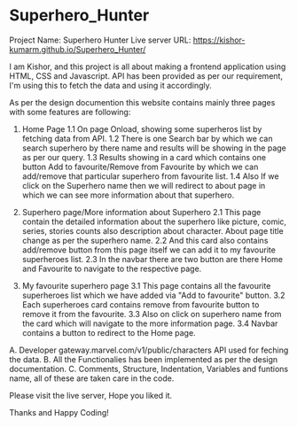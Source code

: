 # Superhero_Hunter

Project Name: Superhero Hunter
Live server URL: https://kishor-kumarm.github.io/Superhero_Hunter/

I am Kishor, and this project is all about making a frontend application using HTML, CSS and Javascript.
API has been provided as per our requirement, I'm using this to fetch the data and using it accordingly.

As per the design documention this website contains mainly three pages with some features are following:

1. Home Page
    1.1 On page Onload, showing some superheros list by fetching data from API.
    1.2 There is one Search bar by which we can search superhero by there name and results will be showing 
        in the page as per our query.
    1.3 Results showing in a card which contains one button Add to favourite/Remove from Favourite by which 
        we can add/remove that particular superhero from favourite list.
    1.4 Also If we click on the Superhero name then we will redirect to about page in which we can see more
        information about that superhero.

2. Superhero page/More information about Superhero
    2.1 This page contain the detailed information about the superhero like picture, comic, series, stories 
        counts also description about character. About page title change as per the superhero name.
    2.2 And this card also contains add/remove button from this page itself we can add it to my favourite
        superheroes list.
    2.3 In the navbar there are two button are there Home and Favourite to navigate to the respective page.

3. My favourite superhero page
    3.1 This page contains all the favourite superheroes list which we have added via "Add to favourite" button.
    3.2 Each superheroes card contains remove from favourite button to remove it from the favourite.
    3.3 Also on click on superhero name from the card which will navigate to the more information page.
    3.4 Navbar contains a button to redirect to the Home page.

A. Developer gateway.marvel.com/v1/public/characters API used for feching the data.
B. All the Functionalies has been implemented as per the design documentation.
C. Comments, Structure, Indentation, Variables and funtions name, all of these are taken care in the code.

Please visit the live server, Hope you liked it.

Thanks and Happy Coding!
